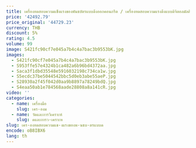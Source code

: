 ```yaml
---
title: เครื่องทดสอบความแข็งแรงของพันธบัตรแบบดึงออกคอนกรีต / เครื่องทดสอบความแรงดึงแบบดิจิตอลมัลติฟังก์ชั่น
price: '42492.79'
price_original: '44729.23'
currency: THB
discount: 5%
rating: 4.5
volume: 99
image: S421fc90cf7e045a7b4c4a7bac3b9553bK.jpg
images:
  - S421fc90cf7e045a7b4c4a7bac3b9553bK.jpg
  - S953ffe57e4324b1ca482a6b96bd4372aa.jpg
  - Saca3f1dbd35548e5916032198c734ca1w.jpg
  - S5ecdc37be5044542bbc5d0eb3abe55aeP.jpg
  - S28930a2f45f042d0aa9b8897a78249bdQ.jpg
  - S4eaa50ab1e784568aade28808a8a141cR.jpg
video: ''
categories:
  - name: เครื่องมือ
    slug: เคร-องม
  - name: วัดและการวิเคราะห์
    slug: ดและการว-เคราะห
slug: เคร-องทดสอบความแข-งแรงของพ-นธบ-ตรแบบด
encode: oB8IBX6
lang: th
---
```

  